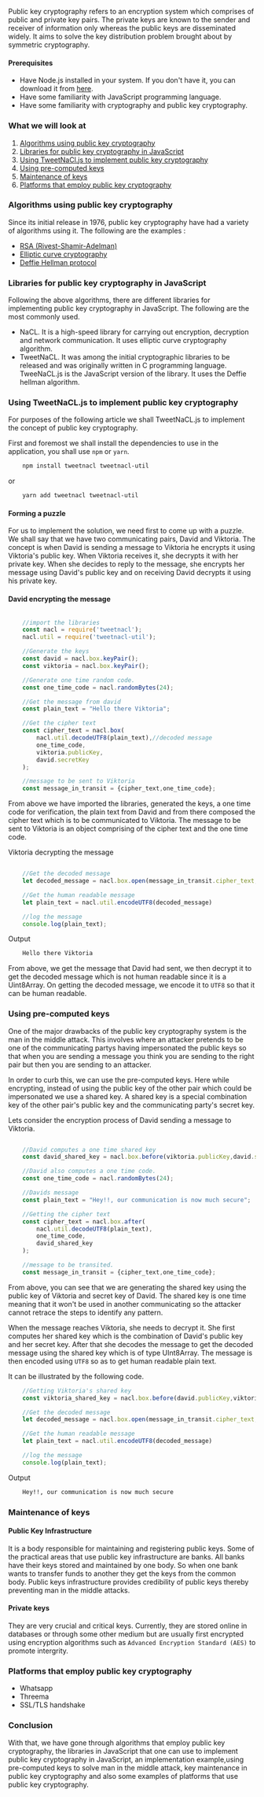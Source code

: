 Public key cryptography refers to an encryption system which comprises of public and private key pairs. The private keys are known to the sender and receiver of information only whereas the public keys are disseminated widely. It aims to solve the key distribution problem brought about by symmetric cryptography.

<!--more-->

#### Prerequisites
- Have Node.js installed in your system. If you don't have it, you can download it from [here](https://nodejs.org/en/).
- Have some familiarity with JavaScript programming language.
- Have some familiarity with cryptography and public key cryptography.

### What we will look at
1. [Algorithms using public key cryptography](#algorithms-using-public-key-cryptography)
1. [Libraries for public key cryptography in JavaScript](#libraries-for-public-key-cryptography-in-javascript)
1. [Using TweetNaCl.js to implement public key cryptography](#using-tweetnacl.js-to-implement-public-key-cryptography)
1. [Using pre-computed keys](#using-pre-computed-keys)
1. [Maintenance of keys](#maintenance-of-keys)
1. [Platforms that employ public key cryptography](#platforms-that-employ-public-key-cryptography)

### Algorithms using public key cryptography

Since its initial release in 1976, public key cryptography have had a variety of algorithms using it. The following are the examples :

- [RSA (Rivest-Shamir-Adelman)](https://simple.wikipedia.org/wiki/RSA_algorithm)
- [Elliptic curve cryptography](https://en.wikipedia.org/wiki/Elliptic-curve_cryptography)
- [Deffie Hellman protocol](https://en.wikipedia.org/wiki/Diffie%E2%80%93Hellman_key_exchange)

### Libraries for public key cryptography in JavaScript

Following the above algorithms, there are different libraries for implementing public key cryptography in JavaScript. The following are the most commonly used.

- NaCL. It is a high-speed library for carrying out encryption, decryption and network communication. It uses elliptic curve cryptography algorithm.
- TweetNaCL. It was among the initial cryptographic  libraries to be released and was originally written in C programming language. TweeNaCL.js is the JavaScript version of the library. It uses the Deffie hellman algorithm.

### Using TweetNaCL.js to implement public key cryptography

For purposes of the following article we shall TweetNaCL.js to implement the concept of public key cryptography.

First and foremost we shall install the dependencies to use in the application, you shall use `npm` or `yarn`.

```bash
    npm install tweetnacl tweetnacl-util
```

or 

```bash
    yarn add tweetnacl tweetnacl-util
```

#### Forming a puzzle 

For us to implement the solution, we need first to come up with a puzzle. We shall say that we have two communicating pairs, David and Viktoria. The concept is when David is sending a message to Viktoria he encrypts it using Viktoria's public key. When Viktoria receives it, she decrypts it with her private key. When she decides to reply to the message, she encrypts her message using David's public key and on receiving David decrypts it using his private key.

#### David encrypting the message

```javascript

    //import the libraries
    const nacl = require('tweetnacl');
    nacl.util = require('tweetnacl-util');

    //Generate the keys
    const david = nacl.box.keyPair();
    const viktoria = nacl.box.keyPair();

    //Generate one time random code.
    const one_time_code = nacl.randomBytes(24);

    //Get the message from david
    const plain_text = "Hello there Viktoria";

    //Get the cipher text
    const cipher_text = nacl.box(
        nacl.util.decodeUTF8(plain_text),//decoded message
        one_time_code,
        viktoria.publicKey,
        david.secretKey
    );

    //message to be sent to Viktoria
    const message_in_transit = {cipher_text,one_time_code};

```

From above we have imported the libraries, generated the keys, a one time code for verification, the plain text from David and from there composed the cipher text which is to be communicated to Viktoria. The message to be sent to Viktoria is an object comprising of the cipher text and the one time code.

Viktoria decrypting the message

```javascript

    //Get the decoded message
    let decoded_message = nacl.box.open(message_in_transit.cipher_text,message_in_transit.one_time_code,david.publicKey,viktoria.secretKey);

    //Get the human readable message
    let plain_text = nacl.util.encodeUTF8(decoded_message)

    //log the message
    console.log(plain_text);
```

Output

```bash
    Hello there Viktoria
```

From above, we get the message that David had sent, we then decrypt it to get the decoded message which is not human readable since it is a Uint8Array. On getting the decoded message, we encode it to `UTF8` so that it can be human readable.

### Using pre-computed keys
One of the major drawbacks of the public key cryptography system is the man in the middle attack. This involves where an attacker pretends to be one of the communicating partys having impersonated the public keys so that when you are sending a message you think you are sending to the right pair but then you are sending to an attacker.

In order to curb this, we can use the pre-computed keys. Here while encrypting, instead of using the public key of the other pair which could be impersonated we use a shared key. A shared key is a special combination key of the other pair's public key and the communicating party's secret key.

Lets consider the encryption process of David sending a message to Viktoria.

```javascript

    //David computes a one time shared key
    const david_shared_key = nacl.box.before(viktoria.publicKey,david.secretKey);

    //David also computes a one time code.
    const one_time_code = nacl.randomBytes(24);

    //Davids message
    const plain_text = "Hey!!, our communication is now much secure";

    //Getting the cipher text
    const cipher_text = nacl.box.after(
        nacl.util.decodeUTF8(plain_text),
        one_time_code,
        david_shared_key 
    );

    //message to be transited.
    const message_in_transit = {cipher_text,one_time_code};

```

From above, you can see that we are generating the shared key using the public key of Viktoria and secret key of David. The shared key is one time meaning that it won't be used in another communicating so the attacker cannot retrace the steps to identify any pattern.

When the message reaches Viktoria, she needs to decrypt it. She first computes her shared key which is the combination of David's public key and her secret key. After that she decodes the message to get the decoded message using the shared key which is of type UInt8Array. The message is then encoded using `UTF8` so as to get human readable plain text.

It can be illustrated by the following code.

```javascript
    //Getting Viktoria's shared key
    const viktoria_shared_key = nacl.box.before(david.publicKey,viktoria.secretKey);

    //Get the decoded message
    let decoded_message = nacl.box.open(message_in_transit.cipher_text,message_in_transit.one_time_code,viktoria_shared_key);

    //Get the human readable message
    let plain_text = nacl.util.encodeUTF8(decoded_message)

    //log the message
    console.log(plain_text); 
```

Output

```bash
    Hey!!, our communication is now much secure
```

### Maintenance of keys

#### Public Key Infrastructure
It is a body responsible for maintaining and registering public keys. Some of the practical areas that use public key infrastructure are banks. All banks have their keys stored and maintained by one body. So when one bank wants to transfer funds to another they get the keys from the common body. Public keys infrastructure provides credibility of public keys thereby preventing man in the middle attacks.

#### Private keys
They are very crucial and critical keys. Currently, they are stored online in databases or through some other medium but are usually first encrypted using encryption algorithms such as `Advanced Encryption Standard (AES)` to promote intergrity.

### Platforms that employ public key cryptography
- Whatsapp
- Threema
- SSL/TLS handshake

### Conclusion
With that, we have gone through algorithms that employ public key cryptography, the libraries in JavaScript that one can use to implement public key cryptography in JavaScript, an implementation example,using pre-computed keys to solve man in the middle attack, key maintenance in public key cryptography and also some examples of platforms that use public key cryptography.